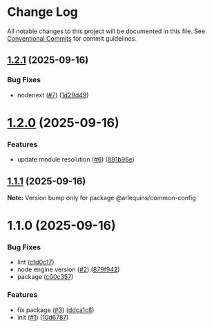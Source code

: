 # Change Log

All notable changes to this project will be documented in this file.
See [Conventional Commits](https://conventionalcommits.org) for commit guidelines.

## [1.2.1](https://github.com/arlequins/library-nodejs/compare/@arlequins/common-config@1.2.0...@arlequins/common-config@1.2.1) (2025-09-16)


### Bug Fixes

* nodenext ([#7](https://github.com/arlequins/library-nodejs/issues/7)) ([1d29d49](https://github.com/arlequins/library-nodejs/commit/1d29d49170484fb77ab15a439768ce73a253fc58))





# [1.2.0](https://github.com/arlequins/library-nodejs/compare/@arlequins/common-config@1.1.1...@arlequins/common-config@1.2.0) (2025-09-16)


### Features

* update module resolution ([#6](https://github.com/arlequins/library-nodejs/issues/6)) ([891b96e](https://github.com/arlequins/library-nodejs/commit/891b96ebefade36da8fd0ed0522e09f8bd296f2c))





## [1.1.1](https://github.com/arlequins/library-nodejs/compare/@arlequins/common-config@1.1.0...@arlequins/common-config@1.1.1) (2025-09-16)

**Note:** Version bump only for package @arlequins/common-config





# 1.1.0 (2025-09-16)


### Bug Fixes

* lint ([cfd0c17](https://github.com/arlequins/library-nodejs/commit/cfd0c1760223c910a7c7cb2f55561789acea5a46))
* node engine version ([#2](https://github.com/arlequins/library-nodejs/issues/2)) ([879f942](https://github.com/arlequins/library-nodejs/commit/879f942925ce95298b1a398f1d07afe5388067ef))
* package ([c00c357](https://github.com/arlequins/library-nodejs/commit/c00c357294a84ce43e5070c8b233e87f420e8b77))


### Features

* fix package ([#3](https://github.com/arlequins/library-nodejs/issues/3)) ([ddca1c8](https://github.com/arlequins/library-nodejs/commit/ddca1c831557a7d17b4f9463177d8b7700ce66e0))
* init ([#1](https://github.com/arlequins/library-nodejs/issues/1)) ([10d6787](https://github.com/arlequins/library-nodejs/commit/10d6787c0bddc8abddba401c94c03d3771e9a5a6))
